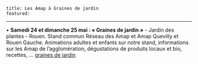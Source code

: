 	title: Les Amap à Graines de jardin
	featured:
---

•	**Samedi 24 et dimanche 25 mai : « Graines de jardin »** - Jardin des plantes - Rouen. Stand commun Réseau des Amap et Amap Quevilly et Rouen Gauche. Animations adultes et enfants sur notre stand, informations sur les Amap de l’agglomération, dégustations de produits locaux et bio, recettes, … [graines de jardin](http://www.metropole-rouen-normandie.fr/graines-de-jardin-de-la-metropole "graines de jardin")